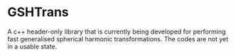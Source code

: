 # GSHTrans

A c++ header-only library that is currently being developed for performing fast generalised spherical harmonic transformations. The codes are not yet in a usable state.
